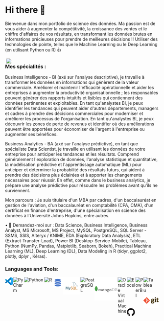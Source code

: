 # Hi there 👋
Bienvenue dans mon portfolio de science des données. Ma passion est de vous aider à augmenter la compétitivité, la croissance des ventes et le chiffre d'affaires de vos résultats, en transformant les données brutes en informations précieuses pour prendre de meilleures décisions !! Utiliser des technologies de pointe, telles que le Machine Learning ou le Deep Learning (en utilisant Python ou R) 👍

<img align="right" src="https://user-images.githubusercontent.com/123665882/214939231-66e09936-ee20-44e1-b1da-ff8a2647a965.gif" width="500"/>

<p style='text-align: justify;'>

### Mes spécialités : 
  
Business Intelligence - BI (axé sur l'analyse descriptive), je travaille à transformer les données en informations qui génèrent de la valeur commerciale. Améliorer et maintenir l'efficacité opérationnelle et aider les entreprises à augmenter la productivité organisationnelle ; les responsables peuvent générer des rapports intuitifs et lisibles qui contiennent des données pertinentes et exploitables. En tant qu'analystes BI, je peux identifier les tendances qui peuvent aider d'autres départements, managers et cadres à prendre des décisions commerciales pour moderniser et améliorer les processus de l'organisation. En tant qu'analystes BI, je peux découvrir les zones de perte de revenus et identifier où des améliorations peuvent être apportées pour économiser de l'argent à l'entreprise ou augmenter ses bénéfices.

  Business Analytics - BA (axé sur l'analyse prédictive), en tant que spécialiste Data Scientist, je travaille en utilisant les données de votre entreprise pour anticiper les tendances et les résultats. Comprend généralement l'exploration de données, l'analyse statistique et quantitative, la modélisation prédictive et l'apprentissage automatique (ML) pour anticiper et déterminer la probabilité des résultats futurs, qui aident à prendre des décisions plus éclairées et à apporter les changements nécessaires pour réussir. En effet, comme dans le business analytics, je prépare une analyse prédictive pour résoudre les problèmes avant qu'ils ne surviennent.

  Mon parcours :
Je suis titulaire d'un MBA par cadres, d'un baccalauréat en gestion de l'aviation, d'un baccalauréat en comptabilité (CPA, CMA), d'un certificat en finance d'entreprise, d'une spécialisation en science des données à l'Université Johns Hopkins, entre autres.

  • 💬 Demandez-moi sur : Data Science, Business Intelligence, Business Analyst, MS Microsoft, MS Project, MySQL, PostgreSQL, SQL Server - SSMS, SSIS, Alteryx / KNIME, EDA (Exploratory Data Analysis), ETL (Extract-Transfer-Load), Power BI (Desktop-Service-Mobile), Tableau, Python (NumPy, Pandas, Matplotlib, Seaborn, Bokeh), Practical Machine Learning (ML), Deep Learning (DL), Data Modeling in R (tidyr, ggplot2, plotly, dplyr , Kéras).

### Languages and Tools:

<img align="left" alt="Visual Studio Code" width="26px" src="https://raw.githubusercontent.com/github/explore/80688e429a7d4ef2fca1e82350fe8e3517d3494d/topics/visual-studio-code/visual-studio-code.png">
<img align="left" alt="PyCharm" width="36px" src="https://user-images.githubusercontent.com/63738694/124551882-c6b44000-de00-11eb-913d-fc32307a5c3d.jpg">
<img align="left" alt="Python" width="66px" src="https://user-images.githubusercontent.com/63738694/124549148-c154f680-ddfc-11eb-948e-5b073ea1e210.jpg">
<img align="left" alt="R" width="26px" src="https://user-images.githubusercontent.com/63738694/124549159-c5811400-ddfc-11eb-993b-7ded767b6752.jpg">
<img align="left" alt="SQL" width="36px" src="https://raw.githubusercontent.com/github/explore/80688e429a7d4ef2fca1e82350fe8e3517d3494d/topics/sql/sql.png">
<img align="left" alt="MySQL" width="56px" src="https://raw.githubusercontent.com/github/explore/80688e429a7d4ef2fca1e82350fe8e3517d3494d/topics/mysql/mysql.png">
<img align="left" alt="PostgreSQL" width="46px" src="https://user-images.githubusercontent.com/63738694/124550346-8489ff00-ddfe-11eb-872b-8cd5208e1d26.jpg">
<img align="left" alt="MongoDB" width="76px" src="https://raw.githubusercontent.com/github/explore/80688e429a7d4ef2fca1e82350fe8e3517d3494d/topics/mongodb/mongodb.png">
<img align="left" alt="Oracle Virtual Machine" width="30px" src="https://user-images.githubusercontent.com/63738694/124552842-0a5b7980-de02-11eb-8bc9-6c5c41d7ed57.jpg">
<img align="left" alt="Excel" width="28px" src="https://user-images.githubusercontent.com/63738694/124551501-383fbe80-de00-11eb-9dc2-a68151531068.png">
<img align="left" alt="PowerBI" width="26px" src="https://user-images.githubusercontent.com/63738694/124551496-3544ce00-de00-11eb-8661-3a27caeb2b3a.jpg">
<img align="left" alt="Tableau" width="36px" src="https://user-images.githubusercontent.com/63738694/124550859-548f2b80-ddff-11eb-9783-3769b94e1b8a.png">
<img align="left" alt="Git" width="50px" src="https://raw.githubusercontent.com/github/explore/80688e429a7d4ef2fca1e82350fe8e3517d3494d/topics/git/git.png">
<img align="left" alt="GitHub" width="26px" src="https://raw.githubusercontent.com/github/explore/78df643247d429f6cc873026c0622819ad797942/topics/github/github.png"/>
</details>


<!--
**ArceCesar/ArceCesar** is a ✨ _special_ ✨ repository because its `README.md` (this file) appears on your GitHub profile.

Here are some ideas to get you started:

- 🔭 I’m currently working on ...
- 🌱 I’m currently learning ...
- 👯 I’m looking to collaborate on ...
- 🤔 I’m looking for help with ...
- 💬 Ask me about ...
- 📫 How to reach me: ...
- 😄 Pronouns: ...
- ⚡ Fun fact: ...
-->
